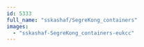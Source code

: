 ```yaml
---
id: 5333
full_name: "sskashaf/SegreKong_containers"
images: 
  - "sskashaf-SegreKong_containers-eukcc"
---
```

